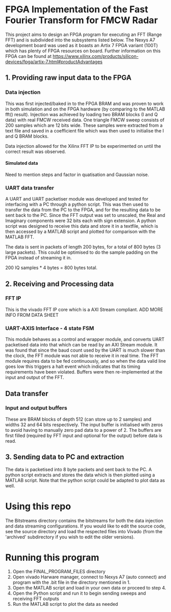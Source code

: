 # FPGA Implementation of the Fast Fourier Transform for FMCW Radar

This project aims to design an FPGA program for executing an FFT (Range FFT) and is subdivided into the subsystems listed below. The Nexys A7 development board was 
used as it boasts an Artix 7 FPGA variant (100T) which has plenty of FPGA resources on board. Further information on this FPGA can be found at https://www.xilinx.com/products/silicon-devices/fpga/artix-7.html#productAdvantages

## 1. Providing raw input data to the FPGA

### Data injection
This was first injected/baked in to the FPGA BRAM and was proven to work in both simulation and on the FPGA hardware (by comparing to the MATLAB fft() result). Injection was achieved by loading two BRAM blocks 
(I and Q data) with real FMCW received data. One triangle FMCW sweep consists of 200 samples which are 12 bits wide. These samples were extracted from a text file and 
saved in a coefficient file which was then used to initialise the I and Q BRAM blocks.

Data injection allowed for the Xilinx FFT IP to be experimented on until the correct result was observed.  

#### Simulated data
Need to mention steps and factor in quatisation and Gaussian noise.

### UART data transfer
A UART and UART packetiser module was developed and tested for interfacing with a PC through a python script. This was then used to transfer the data from the PC to the 
FPGA, and for the resulting data to be sent back to the PC. Since the FFT output was set to unscaled, the Real and Imaginary components were 32 bits each with sign extension.
A python script was designed to receive this data and store it in a textfile, which is then accessed by a MATLAB script and plotted for comparison with the MATLAB FFT.

The data is sent in packets of length 200 bytes, for a total of 800 bytes (3 large packets). This could be optimised to do the sample padding on the FPGA instead of 
streaming it in.

200 IQ samples * 4 bytes = 800 bytes total.

## 2. Receiving and Processing data

### FFT IP
This is the vivado FFT IP core which is a AXI Stream compliant. ADD MORE INFO FROM DATA SHEET

### UART-AXIS Interface - 4 state FSM
This module behaves as a control and wrapper module, and converts UART packetised data into that which can be read by an AXI Stream module. It was found that since the baud
count used by the UART is much slower than the clock, the FFT module was not able to receive it in real time. The FFT module requires data to be fed continuously, and so
when the data valid line goes low this triggers a halt event which indicates that its timing requirements have been violated. Buffers were then re-implemented at the input and 
output of the FFT.

## Data transfer

### Input and output buffers
These are BRAM blocks of depth 512 (can store up to 2 samples) and widths 32 and 64 bits respectively. The input buffer is initialised with zeros to avoid having to manually 
zero pad data to a power of 2. The buffers are first filled (required by FFT input and optional for the output) before data is read.

## 3. Sending data to PC and extraction
The data is packetised into 8 byte packets and sent back to the PC. A python script extracts and stores the data which is then plotted using a MATLAB script. Note that the 
python script could be adapted to plot data as well.


# Using this repo

The Bitstreams directory contains the bitstreams for both the data injection and data streaming configurations. If you would like to edit the source code, see the source directory and load the respected files into Vivado (from the 'archived' subdirectory if you wish to edit the older versions).

# Running this program


1. Open the FINAL_PROGRAM_FILES directory
2. Open vivado Harware manager, connect to Nexys A7 (auto connect) and program with the .bit file in the directory mentioned in 1.
3. Open the MATLAB script and load in your own data or proceed to step 4.
4. Open the Python script and run it to begin sending sweeps and receiving FFT outputs
5. Run the MATLAB script to plot the data as needed



